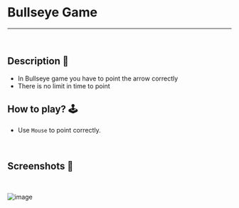 # **Bullseye Game** 

---

<br>

## **Description 📃**
- In Bullseye game you have to point the arrow correctly
- There is no limit in time to point

## **How to play? 🕹️**
- Use `Mouse` to point correctly.
	
<br>

## **Screenshots 📸**

<br>

![image](../../assets/images/BullseyeGame.jpg)

<br>


